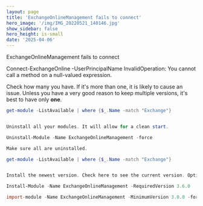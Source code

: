 ```yaml
---
layout: page
title: 'ExchangeOnlineManagement fails to connect'
hero_image: '/img/IMG_20220521_140146.jpg'
show_sidebar: false
hero_height: is-small
date: '2025-04-06'
---
```



ExchangeOnlineManagement fails to connect


Connect-ExchangeOnline -UserPrincipalName
InvalidOperation: You cannot call a method on a null-valued expression.


Check how many you have. If it's more than one, it is likely to cause an issue. Unless you have a very good reason to keep multiple versions, it's best to have only **one**.

```powershell
get-module -ListAvailable | where {$_.Name -match "Exchange"}


Uninstall all your modules. It will allow for a clean start.

Uninstall-Module -Name ExchangeOnlineManagement -force

Make sure all are uninstalled.

get-module -ListAvailable | where {$_.Name -match "Exchange"}


Install the newest version. Check here to see the current version. Optionally, you can also skip the RequiredVersion parameter.

Install-Module -Name ExchangeOnlineManagement -RequiredVersion 3.6.0

import-module -Name ExchangeOnlineManagement -MinimumVersion 3.0.0 -force